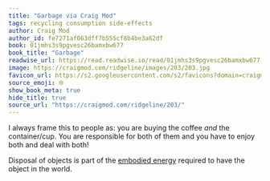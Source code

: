 ```yaml
---
title: "Garbage via Craig Mod"
tags: recycling consumption side-effects
author: Craig Mod
author_id: fe7271af063dff7b555cf8b4be3a62df
book: 01jmhs3s9pgvesc26bamxbw677
book_title: "Garbage"
readwise_url: https://read.readwise.io/read/01jmhs3s9pgvesc26bamxbw677
image: https://craigmod.com/ridgeline/images/203/203.jpg
favicon_url: https://s2.googleusercontent.com/s2/favicons?domain=craigmod.com
source_emoji: 🌐
show_book_meta: true
hide_title: true
source_url: "https://craigmod.com/ridgeline/203/"
---
```


I always frame this to people as: you are buying the coffee *and* the container/cup. You are responsible for both of them and you have to enjoy both and deal with both!

Disposal of objects is part of the [embodied energy](https://www.joshbeckman.org/notes/629040364) required to have the object in the world.